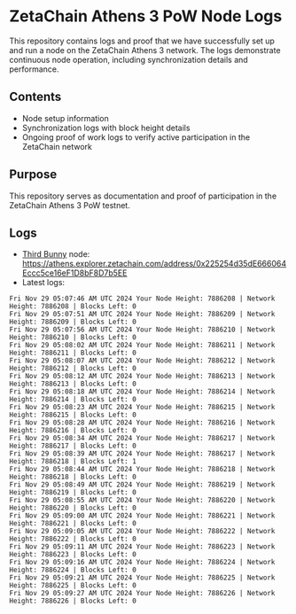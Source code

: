 # ZetaChain Athens 3 PoW Node Logs
This repository contains logs and proof that we have successfully set up and run a node on the ZetaChain Athens 3 network. The logs demonstrate continuous node operation, including synchronization details and performance.

## Contents
- Node setup information
- Synchronization logs with block height details
- Ongoing proof of work logs to verify active participation in the ZetaChain network

## Purpose
This repository serves as documentation and proof of participation in the ZetaChain Athens 3 PoW testnet.

## Logs

- [Third Bunny](https://thirdbunny.xyz/) node: https://athens.explorer.zetachain.com/address/0x225254d35dE666064Eccc5ce16eF1D8bF8D7b5EE
- Latest logs:
```
Fri Nov 29 05:07:46 AM UTC 2024 Your Node Height: 7886208 | Network Height: 7886208 | Blocks Left: 0
Fri Nov 29 05:07:51 AM UTC 2024 Your Node Height: 7886209 | Network Height: 7886209 | Blocks Left: 0
Fri Nov 29 05:07:56 AM UTC 2024 Your Node Height: 7886210 | Network Height: 7886210 | Blocks Left: 0
Fri Nov 29 05:08:02 AM UTC 2024 Your Node Height: 7886211 | Network Height: 7886211 | Blocks Left: 0
Fri Nov 29 05:08:07 AM UTC 2024 Your Node Height: 7886212 | Network Height: 7886212 | Blocks Left: 0
Fri Nov 29 05:08:12 AM UTC 2024 Your Node Height: 7886213 | Network Height: 7886213 | Blocks Left: 0
Fri Nov 29 05:08:18 AM UTC 2024 Your Node Height: 7886214 | Network Height: 7886214 | Blocks Left: 0
Fri Nov 29 05:08:23 AM UTC 2024 Your Node Height: 7886215 | Network Height: 7886215 | Blocks Left: 0
Fri Nov 29 05:08:28 AM UTC 2024 Your Node Height: 7886216 | Network Height: 7886216 | Blocks Left: 0
Fri Nov 29 05:08:34 AM UTC 2024 Your Node Height: 7886217 | Network Height: 7886217 | Blocks Left: 0
Fri Nov 29 05:08:39 AM UTC 2024 Your Node Height: 7886217 | Network Height: 7886218 | Blocks Left: 1
Fri Nov 29 05:08:44 AM UTC 2024 Your Node Height: 7886218 | Network Height: 7886218 | Blocks Left: 0
Fri Nov 29 05:08:49 AM UTC 2024 Your Node Height: 7886219 | Network Height: 7886219 | Blocks Left: 0
Fri Nov 29 05:08:55 AM UTC 2024 Your Node Height: 7886220 | Network Height: 7886220 | Blocks Left: 0
Fri Nov 29 05:09:00 AM UTC 2024 Your Node Height: 7886221 | Network Height: 7886221 | Blocks Left: 0
Fri Nov 29 05:09:05 AM UTC 2024 Your Node Height: 7886222 | Network Height: 7886222 | Blocks Left: 0
Fri Nov 29 05:09:11 AM UTC 2024 Your Node Height: 7886223 | Network Height: 7886223 | Blocks Left: 0
Fri Nov 29 05:09:16 AM UTC 2024 Your Node Height: 7886224 | Network Height: 7886224 | Blocks Left: 0
Fri Nov 29 05:09:21 AM UTC 2024 Your Node Height: 7886225 | Network Height: 7886225 | Blocks Left: 0
Fri Nov 29 05:09:27 AM UTC 2024 Your Node Height: 7886226 | Network Height: 7886226 | Blocks Left: 0
```
